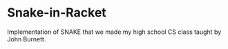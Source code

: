 # Snake-in-Racket
Implementation of SNAKE that we made my high school CS class taught by John Burnett.
